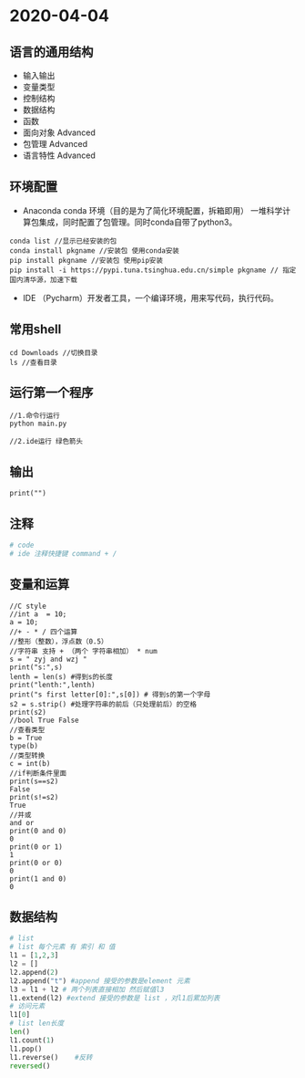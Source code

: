 # 2020-04-04


## 语言的通用结构
- 输入输出
- 变量类型
- 控制结构
- 数据结构
- 函数
- 面向对象 Advanced
- 包管理 Advanced
- 语言特性 Advanced


## 环境配置
- Anaconda  conda 环境（目的是为了简化环境配置，拆箱即用） 一堆科学计算包集成，同时配置了包管理。同时conda自带了python3。
```shell script
conda list //显示已经安装的包
conda install pkgname //安装包 使用conda安装
pip install pkgname //安装包 使用pip安装
pip install -i https://pypi.tuna.tsinghua.edu.cn/simple pkgname // 指定国内清华源，加速下载
```
- IDE （Pycharm）开发者工具，一个编译环境，用来写代码，执行代码。


## 常用shell
```shell script
cd Downloads //切换目录
ls //查看目录
```


## 运行第一个程序
```shell script
//1.命令行运行
python main.py 

//2.ide运行 绿色箭头
```


## 输出
```shell script
print("")
```


## 注释
```python
# code
# ide 注释快捷键 command + /
```


## 变量和运算
```shell script
//C style
//int a  = 10;
a = 10;
//+ - * / 四个运算
//整形（整数），浮点数（0.5）
//字符串 支持 + （两个 字符串相加） * num
s = " zyj and wzj "
print("s:",s)
lenth = len(s) #得到s的长度
print("lenth:",lenth)
print("s first letter[0]:",s[0]) # 得到s的第一个字母
s2 = s.strip() #处理字符串的前后（只处理前后）的空格
print(s2)
//bool True False
//查看类型
b = True
type(b)
//类型转换
c = int(b)
//if判断条件里面
print(s==s2)
False
print(s!=s2)
True
//并或
and or
print(0 and 0)
0
print(0 or 1)
1
print(0 or 0)
0
print(1 and 0)
0
```


## 数据结构
```python
# list 
# list 每个元素 有 索引 和 值
l1 = [1,2,3]
l2 = []
l2.append(2)
l2.append("t") #append 接受的参数是element 元素 
l3 = l1 + l2 # 两个列表直接相加 然后赋值l3
l1.extend(l2) #extend 接受的参数是 list ，对l1后累加列表
# 访问元素
l1[0]
# list len长度
len()
l1.count(1)
l1.pop()
l1.reverse()    #反转
reversed()
```
